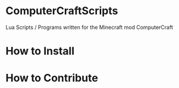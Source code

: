 # ComputerCraftScripts
Lua Scripts / Programs written for the Minecraft mod ComputerCraft

# How to Install
<To be written>

# How to Contribute
<To be written>

